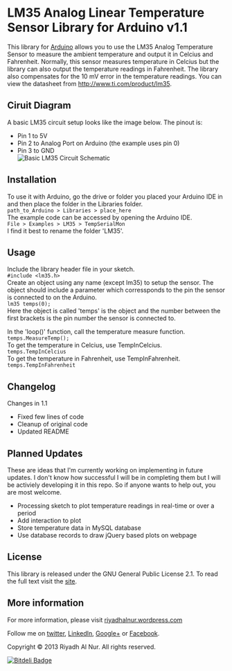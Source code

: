 # LM35 Analog Linear Temperature Sensor Library for Arduino v1.1

This library for [Arduino](http://www.arduino.cc) allows you to use the LM35 Analog Temperature Sensor to measure the ambient temperature and output it in Celcius and Fahrenheit. Normally, this sensor measures temperature in Celcius but the library can also output the temperature readings in Fahrenheit. The library also compensates for the 10 mV error in the temperature readings. You can view the datasheet from http://www.ti.com/product/lm35.

## Ciruit Diagram
A basic LM35 circuit setup looks like the image below. The pinout is:  
* Pin 1 to 5V
* Pin 2 to Analog Port on Arduino (the example uses pin 0)
* Pin 3 to GND  
![Basic LM35 Circuit Schematic](https://dl.dropboxusercontent.com/u/27002489/schematic.png)

## Installation
To use it with Arduino, go the drive or folder you placed your Arduino IDE in and then place the folder in the Libraries folder.  
    ```path_to_Arduino > Libraries > place_here```  
The example code can be accessed by opening the Arduino IDE.  
    ```File > Examples > LM35 > TempSerialMon```   
I find it best to rename the folder 'LM35'. 

## Usage
Include the library header file in your sketch.  
    ```#include <lm35.h>```  
Create an object using any name (except lm35) to setup the sensor. The object should include a parameter which corressponds to the pin the sensor is connected to on the Arduino.  
    ````lm35 temps(0);````  
Here the object is called 'temps' is the object and the number between the first brackets is the pin number the sensor is connected to.

In the 'loop()' function, call the temperature measure function.  
    ```temps.MeasureTemp();```  
To get the temperature in Celcius, use TempInCelcius.  
    ```temps.TempInCelcius```  
To get the temperature in Fahrenheit, use TempInFahrenheit.  
    ```temps.TempInFahrenheit```  

## Changelog
Changes in 1.1 
* Fixed few lines of code 
* Cleanup of original code
* Updated README

## Planned Updates 
These are ideas that I'm currently working on implementing in future updates. I don't know how successful I will be in completing them but I will be activiely developing it in this repo. So if anyone wants to help out, you are most welcome. 
* Processing sketch to plot temperature readings in real-time or over a period
* Add interaction to plot 
* Store temperature data in MySQL database 
* Use database records to draw jQuery based plots on webpage

## License
This library is released under the GNU General Public License 2.1. To read the full text visit the [site](https://gnu.org/licenses/gpl.html).

## More information
For more information, please visit [riyadhalnur.wordpress.com](http://riyadhalnur.wordpress.com)

Follow me on [twitter](https://twitter.com/riyadhalnur),  [LinkedIn](http://www.linkedin.com/riyadhalnur),  [Google+](http://plus.google.com/riyadhalnur) or [Facebook](http://www.facebook.com/riyadhalnur).

Copyright &copy; 2013 Riyadh Al Nur. All rights reserved.

[![Bitdeli Badge](https://d2weczhvl823v0.cloudfront.net/riyadhalnur/lm35_library_for_arduino/trend.png)](https://bitdeli.com/free "Bitdeli Badge")

